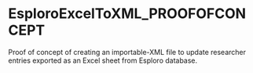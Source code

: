# EsploroExcelToXML_PROOFOFCONCEPT
 Proof of concept of creating an importable-XML file to update researcher entries exported as an Excel sheet from Esploro database.
